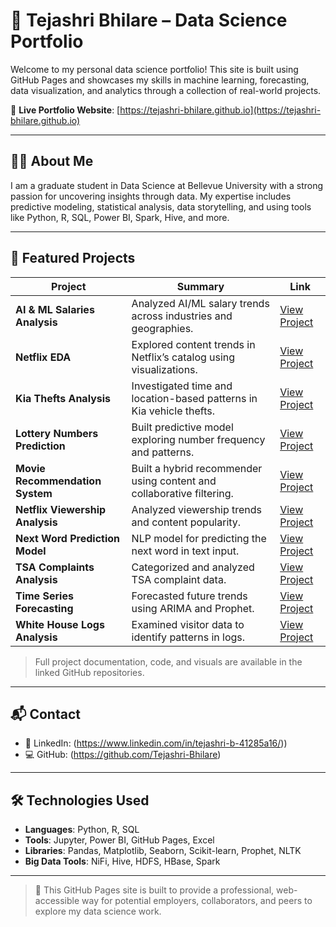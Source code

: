 # 💼 Tejashri Bhilare – Data Science Portfolio

Welcome to my personal data science portfolio! This site is built using GitHub Pages and showcases my skills in machine learning, forecasting, data visualization, and analytics through a collection of real-world projects.

🔗 **Live Portfolio Website**: [https://tejashri-bhilare.github.io](https://tejashri-bhilare.github.io)

---

## 👩‍💻 About Me

I am a graduate student in Data Science at Bellevue University with a strong passion for uncovering insights through data. My expertise includes predictive modeling, statistical analysis, data storytelling, and using tools like Python, R, SQL, Power BI, Spark, Hive, and more.

---

## 📂 Featured Projects

| Project | Summary | Link |
|--------|---------|------|
| **AI & ML Salaries Analysis** | Analyzed AI/ML salary trends across industries and geographies. | [View Project](https://github.com/Tejashri-Bhilare/Data-Science-Projects/tree/main/AI%20ML%20Salaries) |
| **Netflix EDA** | Explored content trends in Netflix’s catalog using visualizations. | [View Project](https://github.com/Tejashri-Bhilare/Data-Science-Projects/tree/main/EDA%20on%20NETFLIX%20dataset) |
| **Kia Thefts Analysis** | Investigated time and location-based patterns in Kia vehicle thefts. | [View Project](https://github.com/Tejashri-Bhilare/Data-Science-Projects/tree/main/Kia%20Thefts) |
| **Lottery Numbers Prediction** | Built predictive model exploring number frequency and patterns. | [View Project](https://github.com/Tejashri-Bhilare/Data-Science-Projects/tree/main/Lottery%20Numbers) |
| **Movie Recommendation System** | Built a hybrid recommender using content and collaborative filtering. | [View Project](https://github.com/Tejashri-Bhilare/Data-Science-Projects/tree/main/Movie%20Recommendation) |
| **Netflix Viewership Analysis** | Analyzed viewership trends and content popularity. | [View Project](https://github.com/Tejashri-Bhilare/Data-Science-Projects/tree/main/Netflix%20Viewership) |
| **Next Word Prediction Model** | NLP model for predicting the next word in text input. | [View Project](https://github.com/Tejashri-Bhilare/Data-Science-Projects/tree/main/Next%20word%20prediction) |
| **TSA Complaints Analysis** | Categorized and analyzed TSA complaint data. | [View Project](https://github.com/Tejashri-Bhilare/Data-Science-Projects/tree/main/TSA%20Complaints) |
| **Time Series Forecasting** | Forecasted future trends using ARIMA and Prophet. | [View Project](https://github.com/Tejashri-Bhilare/Data-Science-Projects/tree/main/Time%20Series) |
| **White House Logs Analysis** | Examined visitor data to identify patterns in logs. | [View Project](https://github.com/Tejashri-Bhilare/Data-Science-Projects/tree/main/White%20House%20Logs) |

> Full project documentation, code, and visuals are available in the linked GitHub repositories.

---

## 📬 Contact


- 💼 LinkedIn: (https://www.linkedin.com/in/tejashri-b-41285a16/))
- 💻 GitHub: (https://github.com/Tejashri-Bhilare)

---

## 🛠️ Technologies Used

- **Languages**: Python, R, SQL  
- **Tools**: Jupyter, Power BI, GitHub Pages, Excel  
- **Libraries**: Pandas, Matplotlib, Seaborn, Scikit-learn, Prophet, NLTK  
- **Big Data Tools**: NiFi, Hive, HDFS, HBase, Spark

---

> 🌟 This GitHub Pages site is built to provide a professional, web-accessible way for potential employers, collaborators, and peers to explore my data science work.
